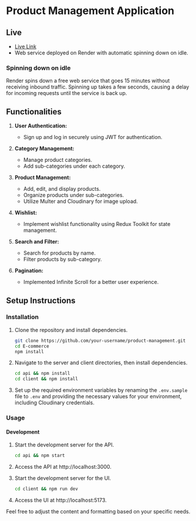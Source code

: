 # Product Management Application

## Live
- [Live Link](https://product-management-kt9t.onrender.com)
- Web service deployed on Render with automatic spinning down on idle.

### Spinning down on idle

Render spins down a free web service that goes 15 minutes without receiving inbound traffic. Spinning up takes a few seconds, causing a delay for incoming requests until the service is back up.

## Functionalities

1. **User Authentication:**
   - Sign up and log in securely using JWT for authentication.

2. **Category Management:**
   - Manage product categories.
   - Add sub-categories under each category.

3. **Product Management:**
   - Add, edit, and display products.
   - Organize products under sub-categories.
   - Utilize Multer and Cloudinary for image upload.

4. **Wishlist:**
   - Implement wishlist functionality using Redux Toolkit for state management.

5. **Search and Filter:**
   - Search for products by name.
   - Filter products by sub-category.

6. **Pagination:**
   - Implemented Infinite Scroll for a better user experience.

## Setup Instructions

### Installation

1. Clone the repository and install dependencies.
 
    ```bash
    git clone https://github.com/your-username/product-management.git
    cd E-commerce
    npm install
    ```

2. Navigate to the server and client directories, then install dependencies.
    
    ```bash
    cd api && npm install
    cd client && npm install
    ```

3. Set up the required environment variables by renaming the `.env.sample` file to `.env` and providing the necessary values for your environment, including Cloudinary credentials.

### Usage

#### Development

1. Start the development server for the API.
        
    ```bash
    cd api && npm start
    ```

2. Access the API at http://localhost:3000.

3. Start the development server for the UI.

    ```bash
    cd client && npm run dev
    ```

4. Access the UI at http://localhost:5173.

Feel free to adjust the content and formatting based on your specific needs.
